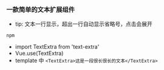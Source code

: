 ### 一款简单的文本扩展组件
+ tip: 文本一行显示，超出一行自动显示省略号，点击会展开

`npm `
+ import TextExtra from 'text-extra'
+ Vue.use(TextExtra)
+ template 中    `<TextExtra>这是一段很长很长的文本</TextExtra>`
